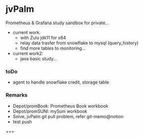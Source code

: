 # jvPalm
Prometheus & Grafana study sandbox for private...
- current work: 
  - with Zulu jdk11 for x64
  - relay data trasfer from  snowflake to mysql (query_history)
  - find more tables to monitoring...
- current work2:
  - java basic study...

### toDo
- agent to handle snowflake credit, storage table

### Remarks
- Depot/promBook: Prometheus Book workbook
- Depot/promSUNI: mySuni workbook 
- Solve, jvPalm git pull problem, refer git-memo@notion
- test push

+==
